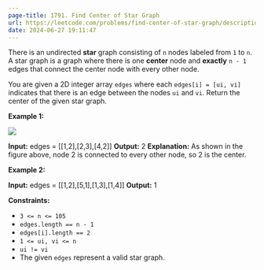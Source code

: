 ```yaml
---
page-title: 1791. Find Center of Star Graph
url: https://leetcode.com/problems/find-center-of-star-graph/description/?envType=daily-question&envId=2024-06-27
date: 2024-06-27 19:11:47
---
```

There is an undirected **star** graph consisting of `n` nodes labeled from `1` to `n`. A star graph is a graph where there is one **center** node and **exactly** `n - 1` edges that connect the center node with every other node.

You are given a 2D integer array `edges` where each `edges[i] = [ui, vi]` indicates that there is an edge between the nodes `ui` and `vi`. Return the center of the given star graph.

**Example 1:**

![](https://assets.leetcode.com/uploads/2021/02/24/star_graph.png)

**Input:** edges = \[\[1,2\],\[2,3\],\[4,2\]\]
**Output:** 2
**Explanation:** As shown in the figure above, node 2 is connected to every other node, so 2 is the center.

**Example 2:**

**Input:** edges = \[\[1,2\],\[5,1\],\[1,3\],\[1,4\]\]
**Output:** 1

**Constraints:**

-   `3 <= n <= 105`
-   `edges.length == n - 1`
-   `edges[i].length == 2`
-   `1 <= ui, vi <= n`
-   `ui != vi`
-   The given `edges` represent a valid star graph.